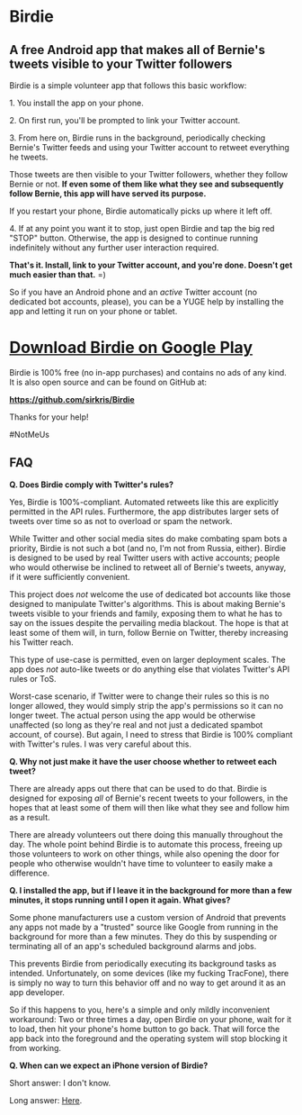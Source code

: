 # Birdie 

## A free Android app that makes all of Bernie's tweets visible to your Twitter followers

Birdie is a simple volunteer app that follows this basic workflow:

1\. You install the app on your phone.

2\. On first run, you'll be prompted to link your Twitter account.

3\. From here on, Birdie runs in the background, periodically checking Bernie's Twitter feeds and using your Twitter account to retweet everything he tweets.  

Those tweets are then visible to your Twitter followers, whether they follow Bernie or not.  **If even some of them like what they see and subsequently follow Bernie, this app will have served its purpose.**

If you restart your phone, Birdie automatically picks up where it left off.

4\. If at any point you want it to stop, just open Birdie and tap the big red "STOP" button.  Otherwise, the app is designed to continue running indefinitely without any further user interaction required.

**That's it.  Install, link to your Twitter account, and you're done.  Doesn't get much easier than that.**  =)

So if you have an Android phone and an *active* Twitter account (no dedicated bot accounts, please), you can be a YUGE help by installing the app and letting it run on your phone or tablet.  

# [Download Birdie on Google Play](https://play.google.com/store/apps/details?id=com.companyname.Birdie)

Birdie is 100% free (no in-app purchases) and contains no ads of any kind.  It is also open source and can be found on GitHub at:

**https://github.com/sirkris/Birdie**

Thanks for your help!

\#NotMeUs

## FAQ

**Q. Does Birdie comply with Twitter's rules?**

Yes, Birdie is 100%-compliant.  Automated retweets like this are explicitly permitted in the API rules.  Furthermore, the app distributes larger sets of tweets over time so as not to overload or spam the network.

While Twitter and other social media sites do make combating spam bots a priority, Birdie is not such a bot (and no, I'm not from Russia, either).  Birdie is designed to be used by real Twitter users with active accounts; people who would otherwise be inclined to retweet all of Bernie's tweets, anyway, if it were sufficiently convenient.  

This project does *not* welcome the use of dedicated bot accounts like those designed to manipulate Twitter's algorithms.  This is about making Bernie's tweets visible to your friends and family, exposing them to what he has to say on the issues despite the pervailing media blackout.  The hope is that at least some of them will, in turn, follow Bernie on Twitter, thereby increasing his Twitter reach.

This type of use-case is permitted, even on larger deployment scales.  The app does *not* auto-like tweets or do anything else that violates Twitter's API rules or ToS.

Worst-case scenario, if Twitter were to change their rules so this is no longer allowed, they would simply strip the app's permissions so it can no longer tweet.  The actual person using the app would be otherwise unaffected (so long as they're real and not just a dedicated spambot account, of course).  But again, I need to stress that Birdie is 100% compliant with Twitter's rules.  I was very careful about this.

**Q. Why not just make it have the user choose whether to retweet each tweet?**

There are already apps out there that can be used to do that.  Birdie is designed for exposing *all* of Bernie's recent tweets to your followers, in the hopes that at least some of them will then like what they see and follow him as a result.

There are already volunteers out there doing this manually throughout the day.  The whole point behind Birdie is to automate this process, freeing up those volunteers to work on other things, while also opening the door for people who otherwise wouldn't have time to volunteer to easily make a difference.

**Q. I installed the app, but if I leave it in the background for more than a few minutes, it stops running until I open it again.  What gives?**

Some phone manufacturers use a custom version of Android that prevents any apps not made by a "trusted" source like Google from running in the background for more than a few minutes.  They do this by suspending or terminating all of an app's scheduled background alarms and jobs.

This prevents Birdie from periodically executing its background tasks as intended.  Unfortunately, on some devices (like my fucking TracFone), there is simply no way to turn this behavior off and no way to get around it as an app developer.

So if this happens to you, here's a simple and only mildly inconvenient workaround:  Two or three times a day, open Birdie on your phone, wait for it to load, then hit your phone's home button to go back.  That will force the app back into the foreground and the operating system will stop blocking it from working.

**Q. When can we expect an iPhone version of Birdie?**

Short answer:  I don't know.

Long answer:  [Here](https://www.reddit.com/r/StillSandersForPres/comments/es93dh/ive_built_a_new_android_app_that_quietly_runs_in/ff8y4yx/?context=3).

